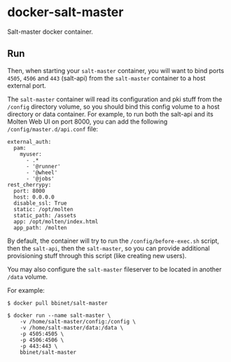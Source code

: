 docker-salt-master
=============

Salt-master docker container.


Run
---

Then, when starting your `salt-master` container, you will want to bind ports
`4505`, `4506` and `443` (salt-api) from the `salt-master` container to a host
external port.

The `salt-master` container will read its configuration and pki stuff from the
`/config` directory volume, so you should bind this config volume to a host
directory or data container.
For example, to run both the salt-api and its Molten Web UI on port 8000, you
can add the following `/config/master.d/api.conf` file:

    external_auth:
      pam:
        myuser:
          - .*
          - '@runner'
          - '@wheel'
          - '@jobs'
    rest_cherrypy:
      port: 8000
      host: 0.0.0.0
      disable_ssl: True
      static: /opt/molten
      static_path: /assets
      app: /opt/molten/index.html
      app_path: /molten

By default, the container will try to run the `/config/before-exec.sh` script,
then the `salt-api`, then the `salt-master`, so you can provide additional
provisioning stuff through this script (like creating new users).

You may also configure the `salt-master` fileserver to be located in another
`/data` volume.

For example:

    $ docker pull bbinet/salt-master

    $ docker run --name salt-master \
        -v /home/salt-master/config:/config \
        -v /home/salt-master/data:/data \
        -p 4505:4505 \
        -p 4506:4506 \
        -p 443:443 \
        bbinet/salt-master
